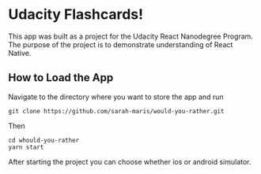 # Udacity Flashcards!

This app was built as a project for the Udacity React Nanodegree Program. The purpose of the project is to demonstrate understanding of React Native.

## How to Load the App
Navigate to the directory where you want to store the app and run

```
git clone https://github.com/sarah-maris/would-you-rather.git
```
Then
```
cd whould-you-rather
yarn start
```
After starting the project you can choose whether ios or android simulator.